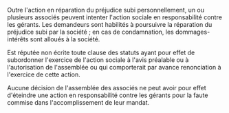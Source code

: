 Outre l'action en réparation du préjudice subi personnellement, un ou plusieurs associés peuvent intenter l'action sociale en responsabilité contre les gérants. Les demandeurs sont habilités à poursuivre la réparation du préjudice subi par la société ; en cas de condamnation, les dommages-intérêts sont alloués à la société.

Est réputée non écrite toute clause des statuts ayant pour effet de subordonner l'exercice de l'action sociale à l'avis préalable ou à l'autorisation de l'assemblée ou qui comporterait par avance renonciation à l'exercice de cette action.

Aucune décision de l'assemblée des associés ne peut avoir pour effet d'éteindre une action en responsabilité contre les gérants pour la faute commise dans l'accomplissement de leur mandat.
